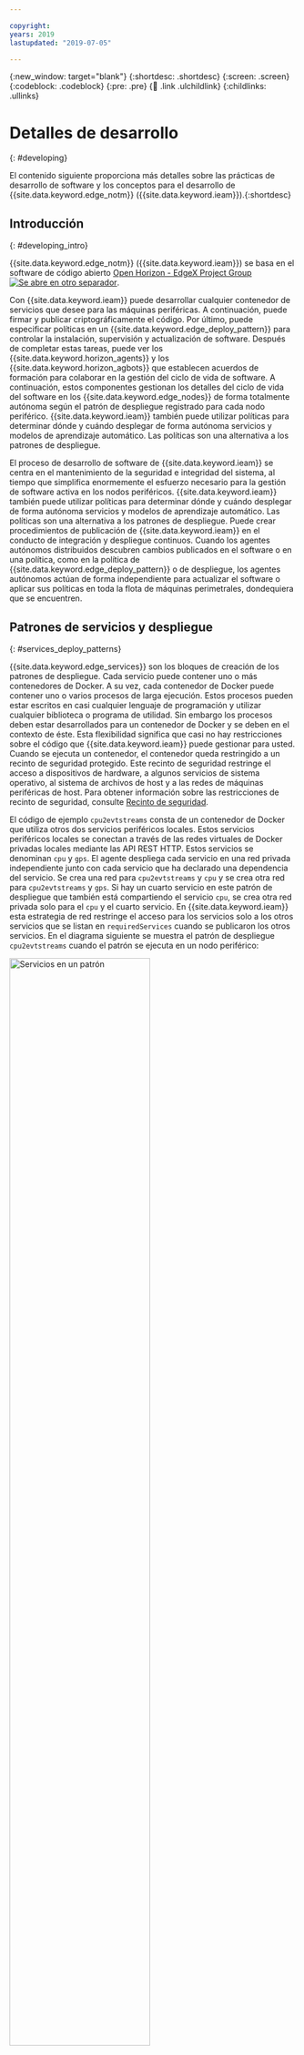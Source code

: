 ```yaml
---

copyright:
years: 2019
lastupdated: "2019-07-05"

---
```


{:new_window: target="blank"}
{:shortdesc: .shortdesc}
{:screen: .screen}
{:codeblock: .codeblock}
{:pre: .pre}
{:child: .link .ulchildlink}
{:childlinks: .ullinks}

# Detalles de desarrollo
{: #developing}

El contenido siguiente proporciona más detalles sobre las prácticas de desarrollo de software y los conceptos
para el desarrollo de {{site.data.keyword.edge_notm}} ({{site.data.keyword.ieam}}).{:shortdesc}

## Introducción
{: #developing_intro}

{{site.data.keyword.edge_notm}} ({{site.data.keyword.ieam}}) se basa en el software de código abierto [Open Horizon - EdgeX Project Group ![Se abre en otro separador](../../images/icons/launch-glyph.svg "Se abre en otro separador")](https://wiki.edgexfoundry.org/display/FA/Open+Horizon+-+EdgeX+Project+Group). 

Con {{site.data.keyword.ieam}} puede desarrollar cualquier contenedor de servicios que desee para las máquinas periféricas. A continuación, puede firmar y publicar criptográficamente el código. Por
último, puede especificar políticas en un {{site.data.keyword.edge_deploy_pattern}} para controlar
la instalación, supervisión y actualización de software. Después de completar estas tareas, puede ver los {{site.data.keyword.horizon_agents}} y los {{site.data.keyword.horizon_agbots}} que establecen acuerdos de formación para colaborar en la gestión del ciclo de vida de software. A continuación, estos componentes gestionan los detalles del ciclo de vida del software en los {{site.data.keyword.edge_nodes}} de forma totalmente autónoma según el patrón de despliegue registrado para cada nodo periférico. {{site.data.keyword.ieam}}
también puede utilizar políticas para determinar dónde y cuándo desplegar de forma autónoma
servicios y modelos de aprendizaje automático. Las políticas son una alternativa a los patrones de despliegue.

El proceso de desarrollo de software de {{site.data.keyword.ieam}} se centra en el mantenimiento
de la seguridad e integridad del sistema, al tiempo que simplifica enormemente el esfuerzo necesario para
la gestión de software activa en los nodos periféricos. {{site.data.keyword.ieam}}
también puede utilizar políticas para determinar dónde y cuándo desplegar de forma autónoma
servicios y modelos de aprendizaje automático. Las políticas son una alternativa a los patrones de despliegue. Puede crear procedimientos de publicación de {{site.data.keyword.ieam}} en el conducto de integración y despliegue continuos. Cuando
los agentes autónomos distribuidos descubren cambios publicados en el software o en una política, como en la
política de {{site.data.keyword.edge_deploy_pattern}} o de despliegue, los agentes autónomos actúan
de forma independiente para actualizar el software o aplicar sus políticas en toda la flota de
máquinas perimetrales, dondequiera que se encuentren.

## Patrones de servicios y despliegue
{: #services_deploy_patterns}

{{site.data.keyword.edge_services}} son los bloques de creación de los patrones de despliegue. Cada servicio puede contener uno o más contenedores de Docker. A su vez, cada contenedor de Docker puede contener uno o varios procesos de larga ejecución. Estos procesos pueden estar escritos en casi cualquier lenguaje de programación y utilizar cualquier biblioteca o programa de utilidad. Sin embargo los procesos deben estar desarrollados para un contenedor de Docker y se deben en el contexto de éste. Esta flexibilidad significa que casi no hay restricciones sobre el código que {{site.data.keyword.ieam}} puede gestionar para usted. Cuando se ejecuta un contenedor, el contenedor queda restringido a un recinto de seguridad protegido. Este recinto de seguridad restringe el acceso a dispositivos de hardware, a algunos servicios de sistema operativo, al sistema de archivos de host y a las redes de máquinas periféricas de host. Para obtener información sobre las restricciones de recinto de seguridad, consulte [Recinto de seguridad](#sandbox).

El código de ejemplo `cpu2evtstreams` consta de un contenedor de Docker que utiliza otros dos servicios periféricos locales. Estos servicios periféricos locales se conectan a través de las redes virtuales de Docker privadas locales mediante las API REST HTTP. Estos servicios se denominan `cpu` y `gps`. El agente despliega cada servicio en una red privada independiente junto con cada servicio que ha declarado una dependencia del servicio. Se crea una red para `cpu2evtstreams` y `cpu` y se crea otra red para `cpu2evtstreams` y `gps`. Si hay un cuarto servicio en este patrón de despliegue que también está compartiendo el servicio `cpu`, se crea otra red privada solo para el `cpu` y el cuarto servicio. En {{site.data.keyword.ieam}} esta estrategia de red restringe el acceso para los servicios solo a los otros servicios que se listan en `requiredServices` cuando se publicaron los otros servicios. En el diagrama siguiente se muestra el patrón de despliegue `cpu2evtstreams` cuando el patrón se ejecuta en un nodo periférico:

<img src="../../images/edge/07_What_is_an_edge_node.svg" width="70%" alt="Servicios en un patrón">

Nota: La configuración de IBM Event Streams sólo es necesaria para algunos ejemplos.

Las dos redes virtuales permiten al contenedor de servicio `cpu2evtstreams` acceder a las API REST proporcionadas por los contenedores de servicio `cpu` y `gps`. Estos dos contenedores gestionan el acceso a los servicios del sistema operativo y a los dispositivos de hardware. Aunque se utilizan las API REST, existen muchas otras formas posibles de comunicación que puede utilizar para permitir que los servicios compartan datos y control.

A menudo, el patrón de codificación más eficaz para los nodos periféricos implica desplegar varios servicios pequeños que se pueden configurar y desplegar independientemente. Por ejemplo, los patrones de Internet de las cosas tienen a menudo servicios de nivel bajo que necesitan acceder al hardware del nodo periférico, como por ejemplo sensores o mecanismos de acceso. Estos servicios proporcionan acceso compartido a este hardware para que los utilicen otros servicios.

Este patrón es útil cuando el hardware requiere un acceso exclusivo para proporcionar una función útil. El servicio de nivel bajo puede gestionar correctamente este acceso. El rol de los contenedores de servicio `cpu` y `gps` es similar en principio al del software de controlador de dispositivos del sistema operativo del host, pero a un nivel superior. La segmentación del código en servicios pequeños independientes, algunos especializados en el acceso a hardware de nivel bajo, permite separar claramente las preocupaciones. Cada componente puede evolucionar y ser actualizado independientemente en el campo. Las aplicaciones de terceros también se pueden desplegar de forma segura junto con la pila de software incorporada tradicional propietaria, permitiendo de forma selectiva el acceso a hardware determinado u otros servicios.

Por ejemplo, un patrón de despliegue de controlador industrial puede estar compuesto por un servicio de nivel bajo para supervisar los sensores de uso de energía y otros servicios de bajo nivel. Estos otros servicios de nivel bajo se pueden utilizar para permitir el control de los métodos de acceso para alimentar los dispositivos que se supervisan. El patrón de despliegue puede tener también otro contenedor de servicio de nivel superior que consume los servicios del sensor y el método de acceso. Este servicio de nivel superior puede utilizar los servicios para alertar a los operadores o para apagar automáticamente los dispositivos cuando se detecten lecturas de consumo de energía anómalas. Este patrón de despliegue también puede incluir un servicio de historial que registra y archiva los datos del sensor y el método de acceso y posiblemente el análisis completo de los datos. Otro componente útil de un patrón de despliegue de este tipo pueden ser un servicio de ubicación GPS.

Cada contenedor de servicio individual se puede actualizar de forma independiente con este diseño. Cada servicio individual también se puede volver a configurar y componer en otros patrones de despliegue útiles sin ningún cambio de código. Si es necesario, se puede añadir al patrón un servicio de análisis de terceros. A este servicio de terceros se le puede dar acceso sólo a un conjunto concreto de API de sólo lectura, que impide el servicio interactuar con los métodos de acceso en la plataforma.

De forma alternativa, todas las tareas de este ejemplo de controlador industrial se pueden ejecutar dentro de un único contenedor de servicio. Esta alternativa no es normalmente el mejor enfoque, ya que una colección de servicios independientes e interconectados de menor tamaño hace que las actualizaciones de software sean más rápidas y más flexibles. Las colecciones de servicios más pequeños también pueden ser más robustas en el campo. Para obtener más información sobre cómo diseñar los patrones de despliegue, consulte [Prácticas de desarrollo nativos de Edge](best_practices.md).

## Recinto de seguridad
{: #sandbox}

El recinto de seguridad en el que se ejecutan los patrones de despliegue restringe el acceso a las API que proporcionan los contenedores de servicio. Únicamente se permite el acceso a los otros servicios que declaran explícitamente dependencias de sus servicios. Otros procesos del host no acceden normalmente a estos servicios. De forma similar, otros hosts remotos no tienen acceso normalmente a ninguno de estos servicios a menos que el servicio publique explícitamente un puerto en la interfaz de red externa del host.

## Servicios que utilizan otros servicios
{: #using_services}

Los servicios periféricos suelen utilizar varias interfaces de API que proporcionan otros servicios periféricos para adquirir datos de ellos o para proporcionarles mandatos de control. Estas interfaces de API son normalmente API REST de HTTP, como las proporcionadas por los servicios `cpu` y `gps` de nivel bajo en el ejemplo `cpu2evtstreams`. Sin embargo, esas interfaces realmente pueden ser cualquier cosa que desee, como por ejemplo memoria compartida, TCP o UDP y puede estar cifradas o no. Dado que estas comunicaciones normalmente se llevan a cabo dentro de un único periférico, sin que los mensajes salgan nunca de este host, a menudo el cifrado es innecesario.

Como alternativa a las API REST puede utilizar una interfaz de publicación y suscripción como por ejemplo, la interfaz que proporciona MQTT. Cuando un servicio sólo proporciona datos de forma intermitente, una interfaz de publicación y suscripción suele ser más algo más sencillo que sondear repetidamente una API REST, ya que las API REST pueden agotar el tiempo de espera. Por ejemplo, considere un servicio que supervisa un botón de hardware y proporciona una API para otros servicios para detectar si se ha pulsado el botón. Si se utiliza una API REST, el emisor de la llamada no puede llamar a la API REST y esperar una respuesta que se produciría cuando se pulsara el botón. Si pasara mucho tiempo sin que se pulsara el botón, la API REST agotaría el tiempo de espera. En lugar de ello, el proveedor de API tendría que responder con prontitud para evitar un error. El emisor de la llamada debe llamar repetidamente y con frecuencia a la API para asegurarse de que no se pierde una breve pulsación del botón. Una mejor solución es que el emisor de la llamada se suscriba a un tema adecuado en un servicio de publicación y suscripción y bloquee. Entonces, el emisor de la llamada puede esperar a que se publique algo, lo que puede ocurrir en un futuro lejano. El proveedor de API
puede cuidarse de supervisar el hardware del botón y a continuación, publicar sólo los cambios de estado en ese tema, como por ejemplo `button pressed`, o `button released`.

MQTT es una de las herramientas de publicación y suscripción más populares que se pueden utilizar. Puede desplegar un intermediario MQTT como un servicio periférico y hacer que los servicios de publicador y suscriptor lo requieran. MQTT también se utiliza con frecuencia como un servicio de nube. IBM Watson IoT Platform por ejemplo, utiliza MQTT para comunicarse con dispositivos IoT. Para obtener más información, consulte [IBM Watson IoT Platform ![Se abre en otro separador](../../images/icons/launch-glyph.svg "Se abre en otro separador")](https://www.ibm.com/cloud/watson-iot-platform). Algunos de los ejemplos de proyecto de {{site.data.keyword.horizon_open}} utilizan MQTT. Para obtener más información, consulte [Ejemplos de {{site.data.keyword.horizon_open}}](https://github.com/open-horizon/examples).

Otra herramienta de publicación y suscripción popular es Apache Kafka, que también se utiliza frecuentemente como un servicio de nube. {{site.data.keyword.message_hub_notm}}, que el ejemplo `cpu2evtstreams` utiliza para enviar datos a {{site.data.keyword.cloud_notm}}, también está basado en Kafka. Para obtener más información, consulte [{{site.data.keyword.message_hub_notm}} ![Se abre en otro separador](../../images/icons/launch-glyph.svg "Se abre en otro separador")](https://www.ibm.com/cloud/event-streams).

Cualquier contenedor de servicios periféricos puede proporcionar o consumir otros servicios periféricos locales en el mismo host y servicios periféricos proporcionados en los hosts cercanos en la LAN local. Los contenedores pueden comunicarse con sistemas centralizados en un centro de datos corporativo o de proveedor de nube remoto. Como creador de servicios, puede determinar con quién y cómo se comunican sus servicios.

Le será útil volver a consultar el ejemplo `cpu2evtstreams` para ver cómo el código de ejemplo utiliza los otros dos servicios locales. Por ejemplo, cómo el código de ejemplo especifica dependencias sobre los dos servicios locales, declara y utiliza variables de configuración y se comunica con Kafka. Para obtener más información, consulte [Ejemplo de `cpu2evtstreams`](cpu_msg_example.md).

## Definición de servicios
{: #service_definition}

Nota: Consulte [Convenciones utilizadas en este documento](../../getting_started/document_conventions.md)
para obtener más información sobre la sintaxis de mandato.

En cada proyecto de {{site.data.keyword.ieam}} tiene un archivo `horizon/service.definition.json`. Este archivo define el servicio periférico por dos razones. Una de estas razones es permitirle simular la ejecución del servicio mediante la herramienta `hzn dev`, similar a cómo se ejecuta en {{site.data.keyword.horizon_agent}}. Esta simulación es útil para elaborar cualesquiera instrucciones de despliegue especiales que necesite, como por ejemplo enlaces de puerto y acceso de dispositivos de hardware. La simulación también es útil para verificar las comunicaciones entre contenedores de servicios en las redes privadas virtuales de Docker que el agente crea para usted. La otra razón de ser de este archivo es permitirle publicar el servicio en {{site.data.keyword.horizon_exchange}}. En los ejemplos proporcionados, el archivo `horizon/service.definition.json` se le proporciona dentro del repositorio GitHub de ejemplo o se genera mediante el mandato `hzn dev service new`.

Abra el archivo `horizon/service.definition.json` que contiene los metadatos {{site.data.keyword.horizon}} para una de las implementaciones de servicio de ejemplo, por ejemplo, [cpu2evtstreams](https://github.com/open-horizon/examples/blob/master/edge/evtstreams/cpu2evtstreams/horizon/service.definition.json).

Cada servicio que se publica en {{site.data.keyword.horizon}} necesita tener un `url` que lo identifique de forma exclusiva dentro de su organización. Este campo no es un URL. En lugar de esto, el campo `url` forma un identificador exclusivo global, cuando se combina con el nombre de la organización, y unos campos `version` y `arch` de la implementación específicos. Puede editar el archivo `Horizon/service.definition.json` para proporcionar los valores adecuados para `url` y `version`. Para el valor de `version`, utilice un valor de estilo de mantenimiento de versiones semánticas. Utilice los nuevos valores cuando envíe, firme y publique los contenedores de servicio. También puede editar el archivo `horizon/hzn.json` y las herramientas sustituyen los valores de variable que se encuentran allí, en lugar de cualesquiera referencias de variable utilizadas en el archivo `horizon/service.definition.json`.

La sección `requiredServices` del archivo `horizon/service.definition.json` detalla cualesquiera dependencias de servicio, como por ejemplo los demás servicios periféricos que este contenedor utiliza. La herramienta `hzn dev dependency fetch` le permite agregar dependencias a esta lista, por lo que no es necesario editar manualmente la lista. Después de añadir dependencias, cuando el agente ejecuta el contenedor, los demás `requiredServices` también se ejecutan automáticamente (por ejemplo, cuando se utiliza `hzn dev service start` o cuando se registra un nodo con un patrón de despliegue que contiene este servicio). Para obtener más información sobre los servicios necesarios, consulte [cpu2evtstreams](cpu_msg_example.md).

En la sección `userInput` se declaran las variables de configuración que el servicio puede consumir para configurarse a sí mismo para un despliegue concreto. Aquí se proporcionan nombres de variable, tipos de datos y valores predeterminados y también se puede proporcionar una descripción legible para cada uno de ellos. Cuando se utiliza `hzn dev service start` o cuando se registra un nodo periférico con un patrón de despliegue que contiene este servicio, debe proporcionar un archivo `userinput.json` para definir valores para las variables que no tienen valores predeterminados. Para obtener más información acerca de las variables de configuración `userInput` y los archivos `userinput.json`, consulte [cpu2evtstreams](cpu_msg_example.md).

El archivo `horizon/service.definition.json` también contiene una sección `deployment`, hacia el final del archivo. Los campos de esta sección nombran cada imagen de contenedor de Docker que implementa el servicio lógico. El nombre de cada registro que se utiliza aquí en la matriz de `services` es el nombre que utilizan otros contenedores para identificar el contenedor en la red privada virtual compartida. Si este contenedor proporciona una API REST para que la consuman otros contenedores, puede acceder a esta API REST dentro del contenedor de consumo utilizando `curl http://<name>/<your-rest-api-uri>`. El campo `image` para cada nombre proporciona una referencia a la imagen de contenedor Docker correspondiente como, por ejemplo, en DockerHub o algún registro de contenedor privado. Otros campos de la sección `deployment` se pueden utilizar para cambiar la manera en la que el agente indica a Docker que ejecute el contenedor. Para
obtener más información, consulte [{{site.data.keyword.horizon}} Deployment Strings ![Se abre en otro separador](../../images/icons/launch-glyph.svg "Se abre en otro separador")](https://github.com/open-horizon/anax/blob/master/doc/deployment_string.md).

## Interacción con {{site.data.keyword.horizon_exchange}}
{: #horizon_exchange}

Cuando crea y publica los programas de ejemplo, interactúa con
{{site.data.keyword.horizon_exchange}} para publicar los servicios, las políticas y
los patrones de despliegue. También puede utilizar {{site.data.keyword.horizon_exchange}} para registrar los nodos periféricos para ejecutar un patrón de despliegue concreto. {{site.data.keyword.horizon_exchange}} actúa como un repositorio para la información compartida, que le permite comunicarse indirectamente con otros componentes de {{site.data.keyword.ieam}}. Como desarrollador, tiene que entender cómo trabajar con {{site.data.keyword.horizon_exchange}}.

Este diagrama muestra los agentes que se deben ejecutar dentro de cada nodo periférico, y los agbots que se deben configurar para cada patrón de despliegue, normalmente, en la nube o en un centro de datos corporativo centralizado.

Los desarrolladores de {{site.data.keyword.ieam}} utilizan generalmente el mandato `hzn` para interactuar con {{site.data.keyword.horizon_exchange}}. Específicamente, el mandato `hzn exchange` se utiliza para todas las interacciones con {{site.data.keyword.horizon_exchange}}. Puede escribir `hzn exchange -- help` para ver todos los submandatos que pueden seguir a `hzn exchange` en la línea de mandatos. A continuación, puede utilizar `hzn exchange <submandato> --help` para obtener más detalles sobre el `<submandato>` de su elección.

Los mandatos siguientes son útiles para interrogar al {{site.data.keyword.horizon_exchange}}:

* Comprobar que las credenciales de usuario funcionan en {{site.data.keyword.horizon_exchange}}: `hzn exchange user list`
* Comprobar la versión de software de {{site.data.keyword.horizon_exchange}}: `hzn exchange version`
* Comprobar el estado actual de {{site.data.keyword.horizon_exchange}}: `hzn exchange status`
* Listar todos los nodos periféricos que se crean bajo la organización: `hzn exchange node list`
* Recuperar los detalles de un nodo periférico específico: `hzn exchange node list <node-id>`
  Sustituya `<node-id>` por el valor del ID del nodo periférico.
* Listar todos los servicios publicados bajo la organización: `hzn exchange service list`
* Listar todos los servicios públicos publicados bajo cualquier organización: `hzn exchange service list '<org>/*'`
* Recuperar los detalles de un servicio publicado en particular: `hzn exchange service list <org/service>`
* Listar todos los patrones de despliegue publicados bajo la organización: `hzn exchange pattern list`
* Listar todos los patrones de despliegue públicos publicados bajo cualquier organización: `hzn exchange pattern list '<org>/*'`
* Listar todos los detalles para un servicio publicado particular: `hzn exchange pattern list <org/pattern>`

## Agentes y agbots
{: #agents_agbots}

Es importante entender los roles de los agentes y los agbots y la forma exacta en que se comunican. Este conocimiento puede ser útil para diagnosticar y arreglar problemas cuando algo sale mal.

Los agentes y los agbots nunca se comunican directamente entre sí. El agente para cada nodo periférico debe
establecer un buzón para sí mismo en el {{site.data.keyword.horizon_switch}} y crear un recurso de nodo en
{{site.data.keyword.horizon_exchange}}. A continuación, cuando desea ejecutar un patrón de despliegue determinado, se registra a sí mismo para este patrón en {{site.data.keyword.horizon_exchange}}.

Los agbots supervisan los patrones y buscan continuamente en {{site.data.keyword.horizon_exchange}} para encontrar nodos periféricos que se registran para el patrón. Cuando un nodo periférico nuevo se registra para utilizar un patrón, un agbot contacta con el agente local en dicho nodo periférico correspondiente. El agbot contacta a través del {{site.data.keyword.horizon_switch}}. Ahora,
todo el agbot puede saber sobre el agente es su clave pública. El agbot no conoce la dirección IP del nodo periférico ni cualquier otra cosa sobre él que no sea el hecho de que está registrado para el patrón de despliegue específico. El agbot se comunica con el agente, a través de {{site.data.keyword.horizon_switch}}, para proponer que colaboren para gestionar el ciclo de vida del software de este patrón de despliegue en este nodo periférico.

El agente para cada nodo periférico supervisa el {{site.data.keyword.horizon_switch}} para ver si hay algún mensaje en el buzón. Cuando el agente recibe una propuesta de un agbot, evalúa esta propuesta basándose en las políticas que ha establecido el propietario del nodo periférico cuando se configuró el nodo periférico y elige si va a aceptar la propuesta o rechazarla.

Cuando se acepta una propuesta de patrón de despliegue, el agente procede a extraer los contenedores de servicio apropiados del registro de Docker adecuado, verificar las firmas de servicio, configurar el servicio y ejecutar el servicio.

Todas las comunicaciones entre los agentes y los agbots que pasan por el {{site.data.keyword.horizon_switch}} están cifradas por los dos participantes. A pesar de que estos mensajes se almacenan en el {{site.data.keyword.horizon_switch}}central, el {{site.data.keyword.horizon_switch}} no es capaz de descifrar y escuchar secretamente esas conversaciones.

## Despliegue de actualizaciones de software de servicio
{: #deploy_edge_updates}

Después de desplegar el software en su flota de nodos periféricos querrá actualizar el código. Las actualizaciones de software se pueden llevar a cabo con {{site.data.keyword.ieam}}. Normalmente, no es necesario que haga nada en los nodos periféricos para actualizar el software que se ejecuta en los nodos periféricos. En cuanto firma y publica una actualización, los agbots y los agentes que se ejecutan en cada nodo de borde se coordinan para desplegar la versión más reciente del patrón de despliegue en cada nodo periférico que está registrado para el patrón de despliegue actualizado. Una de las ventajas clave de {{site.data.keyword.ieam}} es la sencillez con la que facilita un conducto de actualización de software hasta llegar a los nodos periféricos.

Para publicar una nueva versión de software, siga estos pasos: 

* Edite el código de servicio tal como desee para esta actualización.
* Edite el número de versión semántico del código.
* Vuelva a crear los contenedores de servicio.
* Envíe los contenedores de servicio actualizados al registro de Docker adecuado.
* Firme y vuelva a publicar los servicios actualizados en {{site.data.keyword.horizon_exchange}}.
* Vuelva a publicar el patrón de despliegue en {{site.data.keyword.horizon_exchange}}. Utilice el mismo nombre y haga referencia a los nuevos números de versión de servicio.

Los agbots de {{site.data.keyword.horizon}} detectan rápidamente los cambios de patrón de despliegue. Los agbots contactan con cada agente cuyo nodo periférico está registrado para ejecutar el patrón de despliegue. El agbot y el agente se coordinan para descargar los contenedores nuevos, detener y eliminar los contenedores antiguos e iniciar los contenedores nuevos.

Este proceso hace que cada uno de los nodos periféricos que están registrados ejecute rápidamente el patrón de despliegue actualizado para ejecutar la versión de contenedor de servicio nueva, independientemente de dónde esté ubicado geográficamente el nodo periférico.

## Qué hacer a continuación
{: #developing_what_next}

Para obtener más información acerca del desarrollo del código de nodo periférico, consulte la documentación siguiente:

[Prácticas de desarrollo nativas de Edge](best_practices.md)

Revise los principios importantes y los procedimientos recomendados para desarrollar servicios periféricos para el desarrollo de software de {{site.data.keyword.ieam}}.

[Utilización de {{site.data.keyword.cloud_registry}}](container_registry.md)

Con {{site.data.keyword.ieam}}, puede colocar contenedores de servicio en el registro de contenedor seguro privado de IBM en lugar de en el Docker Hub público. Por ejemplo, si tiene una imagen de software que incluye activos que no son apropiados para incluir en un registro público, puede utilizar un registro de contenedor de Docker privado, como el {{site.data.keyword.cloud_registry}} en el que el acceso está estrechamente controlado.

[Las API](../installing/edge_rest_apis.md)

{{site.data.keyword.ieam}} proporciona API RESTful para que los componentes puedan colaborar y para permitir que los desarrolladores y los usuarios de la organización controlen los componentes.
